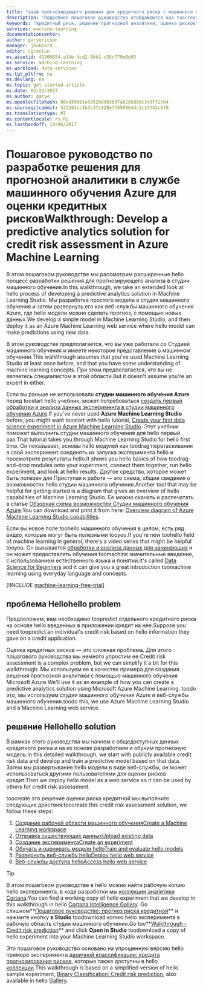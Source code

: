 ```yaml
---
title: "aaaA прогнозирующего решения для кредитного риска с машинного обучения | Документы Microsoft"
description: "Подробное пошаговое руководство отображаются как toocreate решения для прогнозирующего анализа для кредита оценка рисков в студии машинного обучения Azure."
keywords: "кредитный риск, решение прогнозной аналитики, оценка рисков"
services: machine-learning
documentationcenter: 
author: garyericson
manager: jhubbard
editor: cgronlun
ms.assetid: 43300854-a14e-4cd2-9bb1-c55c779e0e93
ms.service: machine-learning
ms.workload: data-services
ms.tgt_pltfrm: na
ms.devlang: na
ms.topic: get-started-article
ms.date: 03/23/2017
ms.author: garye
ms.openlocfilehash: 00ed39081e6952b8d03b37a8285d8dc3ddff2cb4
ms.sourcegitcommit: 523283cc1b3c37c428e77850964dc1c33742c5f0
ms.translationtype: MT
ms.contentlocale: ru-RU
ms.lasthandoff: 10/06/2017
---
```

# <a name="walkthrough-develop-a-predictive-analytics-solution-for-credit-risk-assessment-in-azure-machine-learning"></a><span data-ttu-id="54bcd-104">Пошаговое руководство по разработке решения для прогнозной аналитики в службе машинного обучения Azure для оценки кредитных рисков</span><span class="sxs-lookup"><span data-stu-id="54bcd-104">Walkthrough: Develop a predictive analytics solution for credit risk assessment in Azure Machine Learning</span></span>

<span data-ttu-id="54bcd-105">В этом пошаговом руководстве мы рассмотрим расширенные hello процесс разработки решения для прогнозирующего анализа в студии машинного обучения.</span><span class="sxs-lookup"><span data-stu-id="54bcd-105">In this walkthrough, we take an extended look at hello process of developing a predictive analytics solution in Machine Learning Studio.</span></span> <span data-ttu-id="54bcd-106">Мы разработка простого модели в студии машинного обучения и затем развернуть его как веб-службы машинного обучения Azure, где hello модели можно сделать прогноз, с помощью новых данных.</span><span class="sxs-lookup"><span data-stu-id="54bcd-106">We develop a simple model in Machine Learning Studio, and then deploy it as an Azure Machine Learning web service where hello model can make predictions using new data.</span></span> 

<span data-ttu-id="54bcd-107">В этом руководстве предполагается, что вы уже работали со Студией машинного обучения и имеете некоторое представление о машинном обучении.</span><span class="sxs-lookup"><span data-stu-id="54bcd-107">This walkthrough assumes that you've used Machine Learning Studio at least once before, and that you have some understanding of machine learning concepts.</span></span> <span data-ttu-id="54bcd-108">При этом предполагается, что вы не являетесь специалистом в этой области.</span><span class="sxs-lookup"><span data-stu-id="54bcd-108">But it doesn't assume you're an expert in either.</span></span>

<span data-ttu-id="54bcd-109">Если вы раньше не использовали **студии машинного обучения Azure** перед toostart hello учебник, может потребоваться [создать первый обработки и анализа данных эксперимента в студии машинного обучения Azure](machine-learning-create-experiment.md).</span><span class="sxs-lookup"><span data-stu-id="54bcd-109">If you've never used **Azure Machine Learning Studio** before, you might want toostart with hello tutorial, [Create your first data science experiment in Azure Machine Learning Studio](machine-learning-create-experiment.md).</span></span> <span data-ttu-id="54bcd-110">Этот учебник поможет выполнить студии машинного обучения для hello первый раз.</span><span class="sxs-lookup"><span data-stu-id="54bcd-110">That tutorial takes you through Machine Learning Studio for hello first time.</span></span> <span data-ttu-id="54bcd-111">Он показывает, основы hello модулей как toodrag перетаскивания в свой эксперимент соединять их запуска эксперимента hello и просмотрите результаты hello.</span><span class="sxs-lookup"><span data-stu-id="54bcd-111">It shows you hello basics of how toodrag-and-drop modules onto your experiment, connect them together, run hello experiment, and look at hello results.</span></span> <span data-ttu-id="54bcd-112">Другое средство, которое может быть полезен для Приступая к работе — это схема, общие сведения о возможностях hello студии машинного обучения.</span><span class="sxs-lookup"><span data-stu-id="54bcd-112">Another tool that may be helpful for getting started is a diagram that gives an overview of hello capabilities of Machine Learning Studio.</span></span> <span data-ttu-id="54bcd-113">Ее можно скачать и распечатать в статье [Обзорная схема возможностей Студии машинного обучения Azure](machine-learning-studio-overview-diagram.md).</span><span class="sxs-lookup"><span data-stu-id="54bcd-113">You can download and print it from here: [Overview diagram of Azure Machine Learning Studio capabilities](machine-learning-studio-overview-diagram.md).</span></span>
 
<span data-ttu-id="54bcd-114">Если вы новое поле toohello машинного обучения в целом, есть ряд видео, которые могут быть полезными tooyou.</span><span class="sxs-lookup"><span data-stu-id="54bcd-114">If you're new toohello field of machine learning in general, there's a video series that might be helpful tooyou.</span></span> <span data-ttu-id="54bcd-115">Он вызывается [обработки и анализа данных для начинающих](machine-learning-data-science-for-beginners-the-5-questions-data-science-answers.md) и он может предоставлять обучения toomachine значительные введение, с использованием естественного языка и понятий.</span><span class="sxs-lookup"><span data-stu-id="54bcd-115">It's called [Data Science for Beginners](machine-learning-data-science-for-beginners-the-5-questions-data-science-answers.md) and it can give you a great introduction toomachine learning using everyday language and concepts.</span></span>


[!INCLUDE [machine-learning-free-trial](../../includes/machine-learning-free-trial.md)]
 

## <a name="hello-problem"></a><span data-ttu-id="54bcd-116">проблема Hello</span><span class="sxs-lookup"><span data-stu-id="54bcd-116">hello problem</span></span>

<span data-ttu-id="54bcd-117">Предположим, вам необходимо toopredict отдельного кредитного риска на основе hello введенных в приложении кредит на нее.</span><span class="sxs-lookup"><span data-stu-id="54bcd-117">Suppose you need toopredict an individual's credit risk based on hello information they gave on a credit application.</span></span>  

<span data-ttu-id="54bcd-118">Оценка кредитных рисков — это сложная проблема. Для этого пошагового руководства мы немного упростим ее.</span><span class="sxs-lookup"><span data-stu-id="54bcd-118">Credit risk assessment is a complex problem, but we can simplify it a bit for this walkthrough.</span></span> <span data-ttu-id="54bcd-119">Мы используем ее в качестве примера для создания решения прогнозной аналитики с помощью машинного обучения Microsoft Azure.</span><span class="sxs-lookup"><span data-stu-id="54bcd-119">We'll use it as an example of how you can create a predictive analytics solution using Microsoft Azure Machine Learning.</span></span> <span data-ttu-id="54bcd-120">toodo это, мы используем студии машинного обучения Azure и веб-службы машинного обучения.</span><span class="sxs-lookup"><span data-stu-id="54bcd-120">toodo this, we use Azure Machine Learning Studio and a Machine Learning web service.</span></span>  

## <a name="hello-solution"></a><span data-ttu-id="54bcd-121">решение Hello</span><span class="sxs-lookup"><span data-stu-id="54bcd-121">hello solution</span></span>

<span data-ttu-id="54bcd-122">В рамках этого руководства мы начнем с общедоступных данных кредитного риска и на их основе разработаем и обучим прогнозную модель.</span><span class="sxs-lookup"><span data-stu-id="54bcd-122">In this detailed walkthrough, we start with publicly available credit risk data and develop and train a predictive model based on that data.</span></span> <span data-ttu-id="54bcd-123">Затем мы развертывание hello модели в виде веб-службы, он может использоваться другими пользователями для оценки рисков кредит.</span><span class="sxs-lookup"><span data-stu-id="54bcd-123">Then we deploy hello model as a web service so it can be used by others for credit risk assessment.</span></span>

<span data-ttu-id="54bcd-124">toocreate это решение оценки риска кредитной мы выполните следующие действия:</span><span class="sxs-lookup"><span data-stu-id="54bcd-124">toocreate this credit risk assessment solution, we follow these steps:</span></span>  

1. [<span data-ttu-id="54bcd-125">Создание рабочей области машинного обучения</span><span class="sxs-lookup"><span data-stu-id="54bcd-125">Create a Machine Learning workspace</span></span>](machine-learning-walkthrough-1-create-ml-workspace.md)
2. [<span data-ttu-id="54bcd-126">Отправка существующих данных</span><span class="sxs-lookup"><span data-stu-id="54bcd-126">Upload existing data</span></span>](machine-learning-walkthrough-2-upload-data.md)
3. [<span data-ttu-id="54bcd-127">Создание эксперимента</span><span class="sxs-lookup"><span data-stu-id="54bcd-127">Create an experiment</span></span>](machine-learning-walkthrough-3-create-new-experiment.md)
4. [<span data-ttu-id="54bcd-128">Обучать и оценивать модели hello</span><span class="sxs-lookup"><span data-stu-id="54bcd-128">Train and evaluate hello models</span></span>](machine-learning-walkthrough-4-train-and-evaluate-models.md)
5. [<span data-ttu-id="54bcd-129">Развернуть веб-службу hello</span><span class="sxs-lookup"><span data-stu-id="54bcd-129">Deploy hello web service</span></span>](machine-learning-walkthrough-5-publish-web-service.md)
6. [<span data-ttu-id="54bcd-130">Веб-службы доступа hello</span><span class="sxs-lookup"><span data-stu-id="54bcd-130">Access hello web service</span></span>](machine-learning-walkthrough-6-access-web-service.md)

> [!TIP] 
> <span data-ttu-id="54bcd-131">В этом пошаговом руководстве в hello можно найти рабочую копию hello эксперимента, в ходе разработки мы [коллекции аналитики Cortana](https://gallery.cortanaintelligence.com).</span><span class="sxs-lookup"><span data-stu-id="54bcd-131">You can find a working copy of hello experiment that we develop in this walkthrough in hello [Cortana Intelligence Gallery](https://gallery.cortanaintelligence.com).</span></span> <span data-ttu-id="54bcd-132">Go слишком**[Пошаговое руководство: прогноз риска кредитной](https://gallery.cortanaintelligence.com/Experiment/Walkthrough-Credit-risk-prediction-1)**  и нажмите кнопку **в Studio** toodownload копию hello эксперимента в рабочую область студии машинного обучения.</span><span class="sxs-lookup"><span data-stu-id="54bcd-132">Go too**[Walkthrough - Credit risk prediction](https://gallery.cortanaintelligence.com/Experiment/Walkthrough-Credit-risk-prediction-1)** and click **Open in Studio** toodownload a copy of hello experiment into your Machine Learning Studio workspace.</span></span>
> 
> <span data-ttu-id="54bcd-133">Это пошаговое руководство основано на упрощенную версию hello примере эксперимента [двоичной классификации: кредита прогнозирования рисков](http://go.microsoft.com/fwlink/?LinkID=525270), которые также доступны в hello [коллекции](http://gallery.cortanaintelligence.com/).</span><span class="sxs-lookup"><span data-stu-id="54bcd-133">This walkthrough is based on a simplified version of hello sample experiment, [Binary Classification: Credit risk prediction](http://go.microsoft.com/fwlink/?LinkID=525270), also available in hello [Gallery](http://gallery.cortanaintelligence.com/).</span></span>
